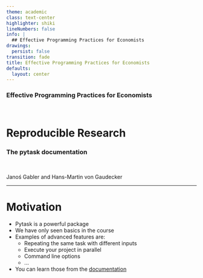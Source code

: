 ```yaml
---
theme: academic
class: text-center
highlighter: shiki
lineNumbers: false
info: |
  ## Effective Programming Practices for Economists
drawings:
  persist: false
transition: fade
title: Effective Programming Practices for Economists
defaults:
  layout: center
---
```


### Effective Programming Practices for Economists

<br>

# Reproducible Research


### The pytask documentation

<br>


Janoś Gabler and Hans-Martin von Gaudecker

---

# Motivation

- Pytask is a powerful package
- We have only seen basics in the course
- Examples of advanced features are:
  - Repeating the same task with different inputs
  - Execute your project in parallel
  - Command line options
  - ...
- You can learn those from the [documentation](https://pytask-dev.readthedocs.io/en/latest/)

